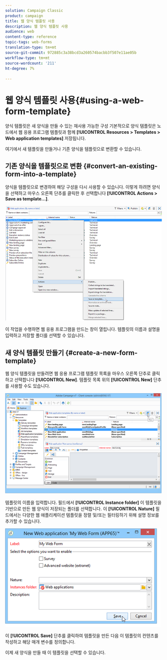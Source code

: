 ```yaml
---
solution: Campaign Classic
product: campaign
title: 웹 양식 템플릿 사용
description: 웹 양식 템플릿 사용
audience: web
content-type: reference
topic-tags: web-forms
translation-type: tm+mt
source-git-commit: 972885c3a38bcd3a260574bacbb3f507e11ae05b
workflow-type: tm+mt
source-wordcount: '211'
ht-degree: 7%

---
```



# 웹 양식 템플릿 사용{#using-a-web-form-template}

양식 템플릿은 새 양식을 만들 수 있는 재사용 가능한 구성 기본적으로 양식 템플릿은 노드에서 웹 응용 프로그램 템플릿과 함께 **[!UICONTROL Resources > Templates > Web application templates]** 저장됩니다.

여기에서 새 템플릿을 만들거나 기존 양식을 템플릿으로 변환할 수 있습니다.

## 기존 양식을 템플릿으로 변환 {#convert-an-existing-form-into-a-template}

양식을 템플릿으로 변경하여 해당 구성을 다시 사용할 수 있습니다. 이렇게 하려면 양식을 선택하고 마우스 오른쪽 단추를 클릭한 후 선택합니다 **[!UICONTROL Actions > Save as template...]**.

![](assets/s_ncs_admin_survey_saveastemplate.png)

이 작업을 수행하면 웹 응용 프로그램을 만드는 창이 열립니다. 템플릿의 이름과 설명을 입력하고 저장할 폴더를 선택할 수 있습니다.

## 새 양식 템플릿 만들기 {#create-a-new-form-template}

웹 양식 템플릿을 만들려면 웹 응용 프로그램 템플릿 목록을 마우스 오른쪽 단추로 클릭하고 선택합니다 **[!UICONTROL New]**. 템플릿 목록 위의 **[!UICONTROL New]** 단추를 사용할 수도 있습니다.

![](assets/s_ncs_admin_survey_createtemplate.png)

템플릿의 이름을 입력합니다. 필드에서 **[!UICONTROL Instance folder]** 이 템플릿을 기반으로 만든 웹 양식이 저장되는 폴더를 선택합니다. 이 **[!UICONTROL Nature]** 필드에서는 다양한 웹 애플리케이션 템플릿을 정렬 및/또는 필터링하기 위해 설명 정보를 추가할 수 있습니다.

![](assets/s_ncs_admin_survey_createtemplate_details.png)

이 **[!UICONTROL Save]** 단추를 클릭하여 템플릿을 만든 다음 이 템플릿의 컨텐츠를 작성하고 해당 매개 변수를 정의합니다.

이제 새 양식을 만들 때 이 템플릿을 선택할 수 있습니다.
